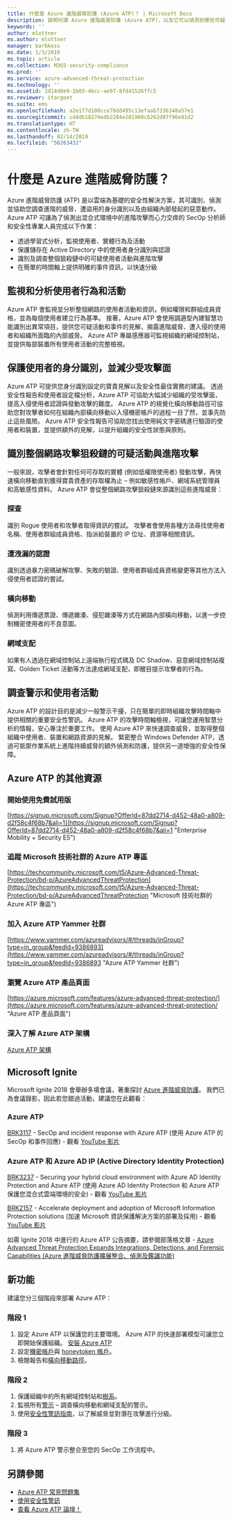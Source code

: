 ```yaml
---
title: 什麼是 Azure 進階威脅防護 (Azure ATP)？ | Microsoft Docs
description: 說明何謂 Azure 進階威脅防護 (Azure ATP)，以及它可以偵測到哪些可疑活動種類
keywords: ''
author: mlottner
ms.author: mlottner
manager: barbkess
ms.date: 1/3/2019
ms.topic: article
ms.collection: M365-security-compliance
ms.prod: ''
ms.service: azure-advanced-threat-protection
ms.technology: ''
ms.assetid: 2d14d0e9-1b03-4bcc-ae97-8fd41526ffc5
ms.reviewer: itargoet
ms.suite: ems
ms.openlocfilehash: a2e1f7d180cce76dd495c13efaab7336348a57e1
ms.sourcegitcommit: c48db18274edb2284e281960c6262d97f96e01d2
ms.translationtype: HT
ms.contentlocale: zh-TW
ms.lasthandoff: 02/14/2019
ms.locfileid: "56263432"
---
```

# <a name="what-is-azure-advanced-threat-protection"></a>什麼是 Azure 進階威脅防護？
Azure 進階威脅防護 (ATP) 是以雲端為基礎的安全性解決方案，其可識別、偵測並協助您調查進階的威脅、遭盜用的身分識別以及由組織內部發起的惡意動作。 Azure ATP 可讓為了偵測出混合式環境中的進階攻擊而心力交瘁的 SecOp 分析師和安全性專業人員完成以下作業：  
- 透過學習式分析，監視使用者、實體行為及活動  
- 保護儲存在 Active Directory 中的使用者身分識別與認證  
- 識別及調查整個狙殺鏈中的可疑使用者活動與進階攻擊 
- 在簡單的時間軸上提供明確的事件資訊，以快速分級 
 
## <a name="monitor-and-profile-user-behavior-and-activities"></a>監視和分析使用者行為和活動  
Azure ATP 會監視並分析整個網路的使用者活動和資訊，例如權限和群組成員資格，並為每個使用者建立行為基準。 接著，Azure ATP 會使用調適型內建智慧功能識別出異常項目，提供您可疑活動和事件的見解，揭露進階威脅、遭入侵的使用者和組織所面臨的內部威脅。 Azure ATP 專屬感應器可監視組織的網域控制站，並提供每部裝置所有使用者活動的完整檢視。 
 
## <a name="protect-user-identities-and-reduce-the-attack-surface"></a>保護使用者的身分識別，並減少受攻擊面   
Azure ATP 可提供您身分識別設定的寶貴見解以及安全性最佳實務的建議。 透過安全性報告和使用者設定檔分析，Azure ATP 可協助大幅減少組織的受攻擊面，提高入侵使用者認證與發動攻擊的難度。 Azure ATP 的視覺化橫向移動路徑可協助您對攻擊者如何在組織內部橫向移動以入侵機密帳戶的過程一目了然，並事先防止這些風險。 Azure ATP 安全性報告可協助您找出使用純文字密碼進行驗證的使用者和裝置，並提供額外的見解，以提升組織的安全性狀態與原則。  
 
## <a name="identify-suspicious-activities-and-advanced-attacks-across-the-cyber-attack-kill-chain"></a>識別整個網路攻擊狙殺鏈的可疑活動與進階攻擊 

一般來說，攻擊者會針對任何可存取的實體 (例如低權限使用者) 發動攻擊，再快速橫向移動直到獲得寶貴資產的存取權為止 – 例如敏感性帳戶、網域系統管理員和高敏感性資料。 Azure ATP 會從整個網路攻擊狙殺鏈來源識別這些進階威脅： 

### <a name="reconnaissance"></a>探查 
識別 Rogue 使用者和攻擊者取得資訊的嘗試。 攻擊者會使用各種方法尋找使用者名稱、使用者群組成員資格、指派給裝置的 IP 位址、資源等相關資訊。  

### <a name="compromised-credentials"></a>遭洩漏的認證
識別透過暴力密碼破解攻擊、失敗的驗證、使用者群組成員資格變更等其他方法入侵使用者認證的嘗試。  

### <a name="lateral-movements"></a>橫向移動
偵測利用傳遞票證、傳遞雜湊、侵犯雜湊等方式在網路內部橫向移動，以進一步控制機密使用者的不良意圖。  

### <a name="domain-dominance"></a>網域支配
如果有人透過在網域控制站上遠端執行程式碼及 DC Shadow、惡意網域控制站複寫、Golden Ticket 活動等方法達成網域支配，即醒目提示攻擊者的行為。

## <a name="investigate-alerts-and-user-activities"></a>調查警示和使用者活動  
Azure ATP 的設計目的是減少一般警示干擾，只在簡單的即時組織攻擊時間軸中提供相關的重要安全性警訊。 Azure ATP 的攻擊時間軸檢視，可讓您運用智慧分析的情報，安心專注於重要工作。 使用 Azure ATP 來快速調查威脅，並取得整個組織中使用者、裝置和網路資源的見解。 緊密整合 Windows Defender ATP，透過可抵禦作業系統上進階持續威脅的額外偵測和防護，提供另一道增強的安全性保障。  

## <a name="additional-resources-for-azure-atp"></a>Azure ATP 的其他資源  
### <a name="start-a-free-trial"></a>開始使用免費試用版  
[https://signup.microsoft.com/Signup?OfferId=87dd2714-d452-48a0-a809-d2f58c4f68b7&ali=1](https://signup.microsoft.com/Signup?OfferId=87dd2714-d452-48a0-a809-d2f58c4f68b7&ali=1 "Enterprise Mobility + Security E5")
 
### <a name="follow-azure-atp-on-microsoft-tech-community"></a>追蹤 Microsoft 技術社群的 Azure ATP 專區  
[https://techcommunity.microsoft.com/t5/Azure-Advanced-Threat-Protection/bd-p/AzureAdvancedThreatProtection](https://techcommunity.microsoft.com/t5/Azure-Advanced-Threat-Protection/bd-p/AzureAdvancedThreatProtection "Microsoft 技術社群的 Azure ATP 專區")
 
### <a name="join-the-azure-atp-yammer-community"></a>加入 Azure ATP Yammer 社群 
[https://www.yammer.com/azureadvisors/#/threads/inGroup?type=in_group&feedId=9386893](https://www.yammer.com/azureadvisors/#/threads/inGroup?type=in_group&feedId=9386893 "Azure ATP Yammer 社群")
 
### <a name="visit-the-azure-atp-product-page"></a>瀏覽 Azure ATP 產品頁面  
[https://azure.microsoft.com/features/azure-advanced-threat-protection/](https://azure.microsoft.com/features/azure-advanced-threat-protection/ "Azure ATP 產品頁面")

### <a name="learn-more-about-azure-atp-architecture"></a>深入了解 Azure ATP 架構
 [Azure ATP 架構](atp-architecture.md)
 
## <a name="microsoft-ignite"></a>Microsoft Ignite
Microsoft Ignite 2018 會舉辦多場會議，著重探討 [Azure 進階威脅防護](https://myignite.techcommunity.microsoft.com/sessions?q=Azure%2520Advanced%2520Threat%2520Protection&t=%257B%2522from%2522%253A%25222018-09-23T08%253A00%253A00-04%253A00%2522%252C%2522to%2522%253A%25222018-09-28T19%253A00%253A00-04%253A00%2522%257D)。 我們已為會議錄影，因此若您錯過活動，建議您在此觀看：

### <a name="azure-atp"></a>Azure ATP 
[BRK3117](https://myignite.techcommunity.microsoft.com/sessions/65780?source=sessions#ignite-html-anchor) - SecOp and incident response with Azure ATP (使用 Azure ATP 的 SecOp 和事件回應) - 觀看 [YouTube 影片](https://www.youtube.com/watch?v=QXZIfH0wP3Q)

### <a name="azure-atp-and-azure-ad-ip-active-directory-identity-protection"></a>Azure ATP 和 Azure AD IP (Active Directory Identity Protection)
[BRK3237](https://myignite.techcommunity.microsoft.com/sessions/64523?source=sessions#ignite-html-anchor) - Securing your hybrid cloud environment with Azure AD Identity Protection and Azure ATP (使用 Azure AD Identity Protection 和 Azure ATP 保護您混合式雲端環境的安全) - 觀看 [YouTube 影片](https://www.youtube.com/watch?v=X7CXaok6GbM)

[BRK2157](https://myignite.techcommunity.microsoft.com/sessions/65776?source=sessions#ignite-html-anchor) - Accelerate deployment and adoption of Microsoft Information Protection solutions (加速 Microsoft 資訊保護解決方案的部署及採用) - 觀看 [YouTube 影片](https://www.youtube.com/watch?v=Foh-XDVbPog)

如需 Ignite 2018 中進行的 Azure ATP 公告摘要，請參閱部落格文章 - [Azure Advanced Threat Protection Expands Integrations, Detections, and Forensic Capabilities (Azure 進階威脅防護擴展整合、偵測及鑑識功能)](https://techcommunity.microsoft.com/t5/Enterprise-Mobility-Security/Azure-Advanced-Threat-Protection-Expands-Integrations-Detections/ba-p/262409)

## <a name="whats-next"></a>新功能 

建議您分三個階段來部署 Azure ATP：  

### <a name="phase-1"></a>階段 1

1. 設定 Azure ATP 以保護您的主要環境。 Azure ATP 的快速部署模型可讓您立即開始保護組織。 [安裝 Azure ATP](install-atp-step1.md)  
2. 設定[機密帳戶](sensitive-accounts.md)與 [honeytoken 帳戶](install-atp-step7.md)。
3. 檢閱報告和[橫向移動路徑](use-case-lateral-movement-path.md)。  


### <a name="phase-2"></a>階段 2

1. 保護組織中的所有網域控制站和[樹系](atp-multi-forest.md)。  
2.  監視所有[警示](working-with-suspicious-activities.md) – 調查橫向移動和網域支配的警示。  
3. 使用[安全性警訊指南](suspicious-activity-guide.md)，以了解威脅並對潛在攻擊進行分級。


### <a name="phase-3"></a>階段 3

1. 將 Azure ATP 警示整合至您的 SecOp 工作流程中。

## <a name="see-also"></a>另請參閱
- [Azure ATP 常見問題集](atp-technical-faq.md)
- [使用安全性警訊](working-with-suspicious-activities.md)
- [查看 Azure ATP 論壇！](https://aka.ms/azureatpcommunity)
